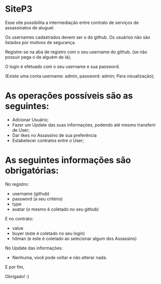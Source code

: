# SiteP3

Esse site possibilita a intermediação entre contrato de serviços de assassinatos de aluguel.

Os usernames cadastrados devem ser o do github.
Os usuários não são listados por motivos de segurança.

Registre-se na aba de registro com o seu username do github. (se não possuir pega o de alguém de lá);

O login é efetuado com o seu username e sua password.

(Existe uma conta username: admin, password: admin; Para visualização);

# As operações possíveis são as seguintes:

- Adcionar Usuário;
- Fazer um Update das suas informações, podendo até mesmo transferir de User;
- Dar likes no Assassino de sua preferência
- Estabelecer contratos entre o User;

# As seguintes informações são obrigatórias:

No registro:

- username (github)
- password (a seu critério)
- type
- avatar (o mesmo é coletado no seu github)

E no contrato:

- value
- buyer (este é coletado no seu login)
- hitman (e este é coletado ao selecionar algum dos Assassins)

No Update das informações:

- Nenhuma, você pode voltar e não alterar nada.

E por fim, 

  Obrigado! :)
